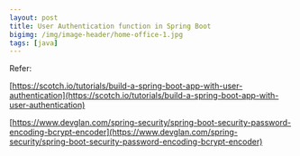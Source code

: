```yaml
---
layout: post
title: User Authentication function in Spring Boot
bigimg: /img/image-header/home-office-1.jpg
tags: [java]
---
```





Refer:

[https://scotch.io/tutorials/build-a-spring-boot-app-with-user-authentication](https://scotch.io/tutorials/build-a-spring-boot-app-with-user-authentication)

[https://www.devglan.com/spring-security/spring-boot-security-password-encoding-bcrypt-encoder](https://www.devglan.com/spring-security/spring-boot-security-password-encoding-bcrypt-encoder)
